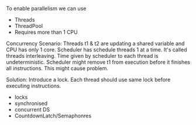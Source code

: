 To enable parallelism we can use
- Threads
- ThreadPool
- Requires more than 1 CPU

Concurrency
Scenario: Threads t1 & t2 are updating a shared variable and CPU has only 1 core. 
Scheduler has schedule threads 1 at a time. It's called threads interleaving. Time given by scheduler to each thread is undeterministic. 
Scheduler might remove t1 from execution before it finishes all instructions. This might cause problem. 

Solution: Introduce a lock. Each thread should use same lock before executing instructions. 

 - locks
 - synchronised
 - concurrent DS
 - CountdownLatch/Semaphonres
